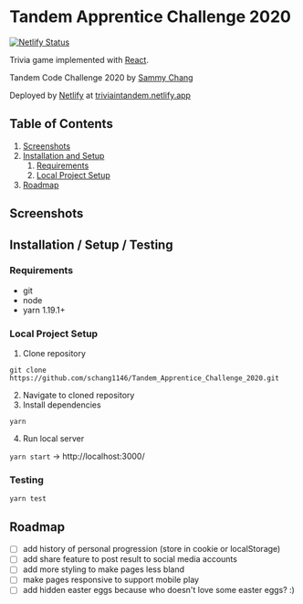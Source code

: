 # Tandem Apprentice Challenge 2020

[![Netlify Status](https://api.netlify.com/api/v1/badges/cc45894e-883f-49e9-908e-b481c1972d96/deploy-status)](https://app.netlify.com/sites/triviaintandem/deploys)

Trivia game implemented with [React](https://reactjs.org/).

Tandem Code Challenge 2020 by [Sammy Chang](https://github.com/schang1146)

Deployed by [Netlify](https://www.netlify.com/) at [triviaintandem.netlify.app](triviaintandem.netlify.app)

## Table of Contents

1. [Screenshots](#Screenshots)
2. [Installation and Setup](#Installation-and-Setup)
    1. [Requirements](#Requirements)
    2. [Local Project Setup](#Local-Project-Setup)
3. [Roadmap](#Roadmap)

## Screenshots

## Installation / Setup / Testing

### Requirements

-   git
-   node
-   yarn 1.19.1+

### Local Project Setup

1. Clone repository

`git clone https://github.com/schang1146/Tandem_Apprentice_Challenge_2020.git`

2. Navigate to cloned repository
3. Install dependencies

`yarn`

4. Run local server

`yarn start` -> http://localhost:3000/

### Testing

`yarn test`

## Roadmap

-   [ ] add history of personal progression (store in cookie or localStorage)
-   [ ] add share feature to post result to social media accounts
-   [ ] add more styling to make pages less bland
-   [ ] make pages responsive to support mobile play
-   [ ] add hidden easter eggs because who doesn't love some easter eggs? :)
